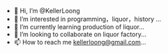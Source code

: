 - 👋 Hi, I’m @KellerLoong
- 👀 I’m interested in programming，liquor，history ...
- 🌱 I’m currently learning production of liquor...
- 💞️ I’m looking to collaborate on liquor factory...
- 📫 How to reach me kellerloong@gmail.com...

<!---
KellerLoong/KellerLoong is a ✨ special ✨ repository because its `README.md` (this file) appears on your GitHub profile.
You can click the Preview link to take a look at your changes.
--->
